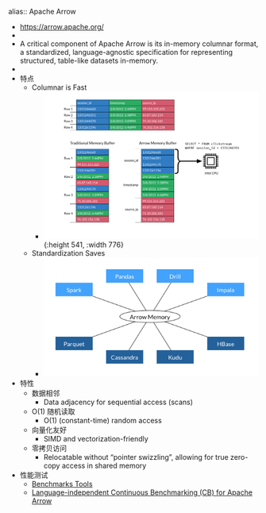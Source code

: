 alias:: Apache Arrow

- https://arrow.apache.org/
-
- A critical component of Apache Arrow is its in-memory columnar format, a standardized, language-agnostic specification for representing structured, table-like datasets in-memory.
-
- 特点
	- Columnar is Fast
		- ![image.png](../assets/image_1641882058070_0.png){:height 541, :width 776}
	- Standardization Saves
		- ![image.png](../assets/image_1641882072876_0.png)
- 特性
	- 数据相邻
		- Data adjacency for sequential access (scans)
	- O(1) 随机读取
		- O(1) (constant-time) random access
	- 向量化友好
		- SIMD and vectorization-friendly
	- 零拷贝访问
		- Relocatable without “pointer swizzling”, allowing for true zero-copy access in shared memory
- 性能测试
	- [Benchmarks Tools](https://arrow.apache.org/docs/developers/benchmarks.html)
	- [Language-independent Continuous Benchmarking (CB) for Apache Arrow](https://github.com/ursacomputing/benchmarks)